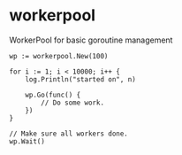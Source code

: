 # workerpool

WorkerPool for basic goroutine management

	wp := workerpool.New(100)

	for i := 1; i < 10000; i++ {
		log.Println("started on", n)

		wp.Go(func() {
			// Do some work.
		})
	}

	// Make sure all workers done.
	wp.Wait()
